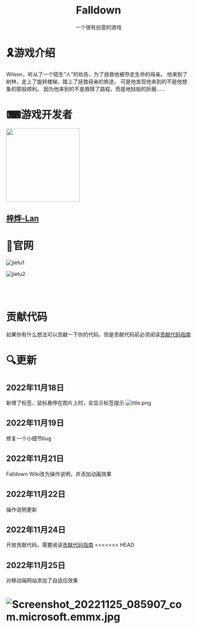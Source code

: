 <h1 align="center">Falldown</h1>
<p align="center">一个很有创意的游戏</p>

# 🎗️游戏介绍
Wilson，听从了一个陌生“人”的劝告，为了拯救他被夺走生命的母亲。
他来到了树林，走上了旋转楼梯，踏上了拯救母亲的旅途，
可是他发现他来到的不是他想象的那般顺利。
因为他来到的不是救赎了路程，而是地狱般的折磨......

# ⌨游戏开发者
<img src="https://s2.loli.net/2022/11/12/2jhv9fVXgFzlxyS.png" width=200px height="200px" >
<a href="https://space.bilibili.com/381324503"><h2>梓烨-Lan</h2></a>

# 🔗官网

![jietu1](https://s2.loli.net/2022/11/12/EncpYlhqBXZkDm2.png)

![jietu2](https://s2.loli.net/2022/11/12/rVe5fishKq4MJyS.png)

<br>

<br>

# 贡献代码
如果你有什么想法可以贡献一下你的代码，但是贡献代码前必须阅读[贡献代码指南](贡献代码指南/README.md)

# 🔍更新

## 2022年11月18日
新增了标签，鼠标悬停在图片上时，会显示标签提示
![title.png](https://s2.loli.net/2022/11/18/aGhw6AsmgVrXRb4.png)

## 2022年11月19日
修复一个小细节bug

## 2022年11月21日
Falldown Wiki改为操作说明，并添加动画效果

## 2022年11月22日
操作说明更新

## 2022年11月24日
开放贡献代码，需要阅读[贡献代码指南](贡献代码指南/README.md)
<<<<<<< HEAD

## 2022年11月25日
对移动端网站添加了自适应效果

![Screenshot_20221125_085907_com.microsoft.emmx.jpg](https://s2.loli.net/2022/11/25/QaWmjncqkdwef4X.jpg)
=======

